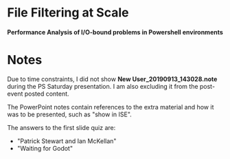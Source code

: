 # File Filtering at Scale
#### Performance Analysis of I/O-bound problems in Powershell environments

# Notes
Due to time constraints, I did not show
__New User_20190913_143028.note__ during the PS Saturday presentation. I am also excluding it from the
post-event posted content.

The PowerPoint notes contain references to the extra material and how it was to be presented, such as "show in ISE".

The answers to the first slide quiz are:
* "Patrick Stewart and Ian McKellan"
* "Waiting for Godot"